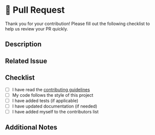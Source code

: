 # 🚀 Pull Request

Thank you for your contribution! Please fill out the following checklist to help us review your PR quickly.

## Description

<!-- Describe your changes in detail. -->

## Related Issue

<!-- If this PR closes an issue, please reference it. e.g., Closes #123 -->

## Checklist

- [ ] I have read the [contributing guidelines](../CONTRIBUTING.md)
- [ ] My code follows the style of this project
- [ ] I have added tests (if applicable)
- [ ] I have updated documentation (if needed)
- [ ] I have added myself to the contributors list

## Additional Notes

<!-- Anything else reviewers should know? -->
